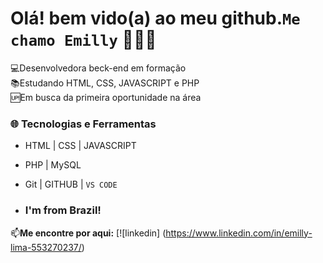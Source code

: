 # Olá! bem vido(a) ao meu github.**`Me chamo Emilly`**  👩‍💻✨ 


  💻Desenvolvedora beck-end em formação   
  📚Estudando HTML, CSS, JAVASCRIPT e PHP  
  🆙Em busca da primeira oportunidade na área  

  ### 🌐 Tecnologias e Ferramentas
  - HTML | CSS | JAVASCRIPT
  - PHP  | MySQL
  - Git  | GITHUB | `VS CODE`

- ### I'm from Brazil!

📫**Me encontre por aqui:**
[![linkedin] (https://www.linkedin.com/in/emilly-lima-553270237/)



